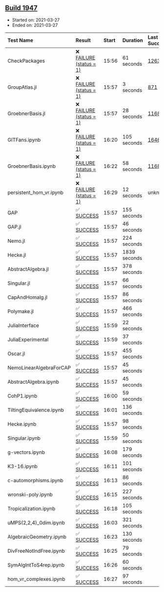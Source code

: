 ## [Build 1947](https://oscarci.mathematik.uni-kl.de/job/oscar-stable/1947/)

* Started on: 2021-03-27
* Ended on: 2021-03-27

| Test Name    | Result | Start | Duration | Last Success | First Failure |
|:-------------|:-------|:------|:---------|:-------------|:--------------|
| CheckPackages | ❌ [FAILURE (status = 1)](https://oscarci.mathematik.uni-kl.de/job/oscar-stable/1947/artifact/logs/build-1947/CheckPackages.log) | 15:56 | 61 seconds | [1263](https://oscarci.mathematik.uni-kl.de/job/oscar-stable/1263/) | [1264](https://oscarci.mathematik.uni-kl.de/job/oscar-stable/1264/) |
| GroupAtlas.jl | ❌ [FAILURE (status = 1)](https://oscarci.mathematik.uni-kl.de/job/oscar-stable/1947/artifact/logs/build-1947/GroupAtlas.jl.log) | 15:57 | 3 seconds | [871](https://oscarci.mathematik.uni-kl.de/job/oscar-stable/871/) | [872](https://oscarci.mathematik.uni-kl.de/job/oscar-stable/872/) |
| GroebnerBasis.jl | ❌ [FAILURE (status = 1)](https://oscarci.mathematik.uni-kl.de/job/oscar-stable/1947/artifact/logs/build-1947/GroebnerBasis.jl.log) | 15:57 | 28 seconds | [1168](https://oscarci.mathematik.uni-kl.de/job/oscar-stable/1168/) | [1169](https://oscarci.mathematik.uni-kl.de/job/oscar-stable/1169/) |
| GITFans.ipynb | ❌ [FAILURE (status = 1)](https://oscarci.mathematik.uni-kl.de/job/oscar-stable/1947/artifact/logs/build-1947/GITFans.ipynb.log) | 16:20 | 105 seconds | [1646](https://oscarci.mathematik.uni-kl.de/job/oscar-stable/1646/) | [1647](https://oscarci.mathematik.uni-kl.de/job/oscar-stable/1647/) |
| GroebnerBasis.ipynb | ❌ [FAILURE (status = 1)](https://oscarci.mathematik.uni-kl.de/job/oscar-stable/1947/artifact/logs/build-1947/GroebnerBasis.ipynb.log) | 16:22 | 58 seconds | [1168](https://oscarci.mathematik.uni-kl.de/job/oscar-stable/1168/) | [1169](https://oscarci.mathematik.uni-kl.de/job/oscar-stable/1169/) |
| persistent_hom_vr.ipynb | ❌ [FAILURE (status = 1)](https://oscarci.mathematik.uni-kl.de/job/oscar-stable/1947/artifact/logs/build-1947/persistent_hom_vr.ipynb.log) | 16:29 | 12 seconds | unknown | unknown |
| GAP | ✅ [SUCCESS](https://oscarci.mathematik.uni-kl.de/job/oscar-stable/1947/artifact/logs/build-1947/GAP.log) | 15:57 | 155 seconds |  |  |
| GAP.jl | ✅ [SUCCESS](https://oscarci.mathematik.uni-kl.de/job/oscar-stable/1947/artifact/logs/build-1947/GAP.jl.log) | 15:57 | 46 seconds |  |  |
| Nemo.jl | ✅ [SUCCESS](https://oscarci.mathematik.uni-kl.de/job/oscar-stable/1947/artifact/logs/build-1947/Nemo.jl.log) | 15:57 | 224 seconds |  |  |
| Hecke.jl | ✅ [SUCCESS](https://oscarci.mathematik.uni-kl.de/job/oscar-stable/1947/artifact/logs/build-1947/Hecke.jl.log) | 15:57 | 1839 seconds |  |  |
| AbstractAlgebra.jl | ✅ [SUCCESS](https://oscarci.mathematik.uni-kl.de/job/oscar-stable/1947/artifact/logs/build-1947/AbstractAlgebra.jl.log) | 15:57 | 378 seconds |  |  |
| Singular.jl | ✅ [SUCCESS](https://oscarci.mathematik.uni-kl.de/job/oscar-stable/1947/artifact/logs/build-1947/Singular.jl.log) | 15:57 | 66 seconds |  |  |
| CapAndHomalg.jl | ✅ [SUCCESS](https://oscarci.mathematik.uni-kl.de/job/oscar-stable/1947/artifact/logs/build-1947/CapAndHomalg.jl.log) | 15:57 | 86 seconds |  |  |
| Polymake.jl | ✅ [SUCCESS](https://oscarci.mathematik.uni-kl.de/job/oscar-stable/1947/artifact/logs/build-1947/Polymake.jl.log) | 15:57 | 466 seconds |  |  |
| JuliaInterface | ✅ [SUCCESS](https://oscarci.mathematik.uni-kl.de/job/oscar-stable/1947/artifact/logs/build-1947/JuliaInterface.log) | 15:59 | 22 seconds |  |  |
| JuliaExperimental | ✅ [SUCCESS](https://oscarci.mathematik.uni-kl.de/job/oscar-stable/1947/artifact/logs/build-1947/JuliaExperimental.log) | 15:59 | 37 seconds |  |  |
| Oscar.jl | ✅ [SUCCESS](https://oscarci.mathematik.uni-kl.de/job/oscar-stable/1947/artifact/logs/build-1947/Oscar.jl.log) | 15:57 | 455 seconds |  |  |
| NemoLinearAlgebraForCAP | ✅ [SUCCESS](https://oscarci.mathematik.uni-kl.de/job/oscar-stable/1947/artifact/logs/build-1947/NemoLinearAlgebraForCAP.log) | 15:57 | 45 seconds |  |  |
| AbstractAlgebra.ipynb | ✅ [SUCCESS](https://oscarci.mathematik.uni-kl.de/job/oscar-stable/1947/artifact/logs/build-1947/AbstractAlgebra.ipynb.log) | 15:57 | 45 seconds |  |  |
| CohP1.ipynb | ✅ [SUCCESS](https://oscarci.mathematik.uni-kl.de/job/oscar-stable/1947/artifact/logs/build-1947/CohP1.ipynb.log) | 16:00 | 59 seconds |  |  |
| TiltingEquivalence.ipynb | ✅ [SUCCESS](https://oscarci.mathematik.uni-kl.de/job/oscar-stable/1947/artifact/logs/build-1947/TiltingEquivalence.ipynb.log) | 16:01 | 136 seconds |  |  |
| Hecke.ipynb | ✅ [SUCCESS](https://oscarci.mathematik.uni-kl.de/job/oscar-stable/1947/artifact/logs/build-1947/Hecke.ipynb.log) | 15:57 | 98 seconds |  |  |
| Singular.ipynb | ✅ [SUCCESS](https://oscarci.mathematik.uni-kl.de/job/oscar-stable/1947/artifact/logs/build-1947/Singular.ipynb.log) | 15:59 | 50 seconds |  |  |
| g-vectors.ipynb | ✅ [SUCCESS](https://oscarci.mathematik.uni-kl.de/job/oscar-stable/1947/artifact/logs/build-1947/g-vectors.ipynb.log) | 16:08 | 179 seconds |  |  |
| K3-16.ipynb | ✅ [SUCCESS](https://oscarci.mathematik.uni-kl.de/job/oscar-stable/1947/artifact/logs/build-1947/K3-16.ipynb.log) | 16:11 | 101 seconds |  |  |
| c-automorphisms.ipynb | ✅ [SUCCESS](https://oscarci.mathematik.uni-kl.de/job/oscar-stable/1947/artifact/logs/build-1947/c-automorphisms.ipynb.log) | 16:13 | 86 seconds |  |  |
| wronski-poly.ipynb | ✅ [SUCCESS](https://oscarci.mathematik.uni-kl.de/job/oscar-stable/1947/artifact/logs/build-1947/wronski-poly.ipynb.log) | 16:15 | 227 seconds |  |  |
| Tropicalization.ipynb | ✅ [SUCCESS](https://oscarci.mathematik.uni-kl.de/job/oscar-stable/1947/artifact/logs/build-1947/Tropicalization.ipynb.log) | 16:18 | 105 seconds |  |  |
| uMPS(2,2,4)_0dim.ipynb | ✅ [SUCCESS](https://oscarci.mathematik.uni-kl.de/job/oscar-stable/1947/artifact/logs/build-1947/uMPS-2-2-4-_0dim.ipynb.log) | 16:03 | 321 seconds |  |  |
| AlgebraicGeometry.ipynb | ✅ [SUCCESS](https://oscarci.mathematik.uni-kl.de/job/oscar-stable/1947/artifact/logs/build-1947/AlgebraicGeometry.ipynb.log) | 16:23 | 130 seconds |  |  |
| DivFreeNotIndFree.ipynb | ✅ [SUCCESS](https://oscarci.mathematik.uni-kl.de/job/oscar-stable/1947/artifact/logs/build-1947/DivFreeNotIndFree.ipynb.log) | 16:25 | 79 seconds |  |  |
| SymAlgIntToS4rep.ipynb | ✅ [SUCCESS](https://oscarci.mathematik.uni-kl.de/job/oscar-stable/1947/artifact/logs/build-1947/SymAlgIntToS4rep.ipynb.log) | 16:26 | 60 seconds |  |  |
| hom_vr_complexes.ipynb | ✅ [SUCCESS](https://oscarci.mathematik.uni-kl.de/job/oscar-stable/1947/artifact/logs/build-1947/hom_vr_complexes.ipynb.log) | 16:27 | 97 seconds |  |  |
